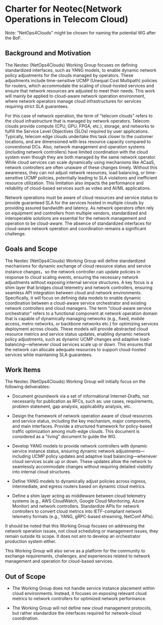 # Charter for Neotec(Network Operations in Telecom Cloud) 
 Note: "NetOps4Clouds" might be chosen for naming the potential WG after the BoF.

## Background and Motivation

The Neotec (NetOps4Clouds) Working Group focuses on defining standardized interfaces, such as YANG models, to enable dynamic network policy adjustments for the clouds managed by operators. These adjustments include time-sensitive UCMP (Unequal Cost Multipath) policies for routers, which accommodate the scaling of cloud-hosted services and ensure that network resources are adjusted to meet their needs. This work will mainly be applied to cloud-aware network operation environment, where network operators manage cloud infrastructures for services requiring strict SLA guarantees. 

For this case of network operation, the term of "telecom clouds" refers to the cloud infrastructure that is managed by network operators. Telecom clouds provide compute (CPU, GPU, FPGA, etc.), storage, and networks to fulfill the Service Level Objectives (SLOs) required by user applications. Typically, telecom edge clouds undertake this task closer to the customer locations, and are dimensioned with less resource capacity compared to conventional DCs. Also, network management and operation systems (including network controllers) have limited coordination with the cloud system even though they are both managed by the same network operator. While cloud services can scale dynamically using mechanisms like ACaaS, network controllers are often unaware of these changes timely. Without this awareness, they can not adjust network resources, load balancing, or time-sensitive UCMP policies, potentially leading to SLA violations and inefficient resource utilization. This limitation also impacts the performance and reliability of cloud-based services such as video and AI/ML applications. 

Network operations must be aware of cloud resources and service status to provide guaranteed SLA for the services hosted in multiple clouds by providing assured bandwidth and latency. As network operators often rely on equipment and controllers from multiple vendors, standardized and interoperable solutions are essential for the network management and operation to be cloud-aware. The absence of standardized interfaces for cloud-aware network operation and coordination remains a significant challenge.

## Goals and Scope
The Neotec (NetOps4Clouds) Working Group will define standardized mechanisms for dynamic exchange of cloud resource status and service instance changes，so the network controller can update policies in response to cloud scaling events, ensuring the necessary network adjustments without exposing internal service structures. A key focus is a shim layer that bridges cloud telemetry and network controllers, ensuring seamless API integration between cloud and network environments. Specifically, it will focus on defining data models to enable dynamic coordination between a cloud-aware service orchestrator and existing network controllers and cloud managers. The term "cloud-aware service orchestrator" refers to a functional component at network operation domain that is capable of dynamically managing networks (e.g., fixed, mobile access, metro networks, or backbone networks etc.) for optimizing services deployment across clouds. These models will provide abstracted cloud resource metrics and service status updates, enabling dynamic network policy adjustments, such as dynamic UCMP changes and adaptive load-balancing—whenever cloud services scale up or down. This ensures that the network can allocate adequate resources to support cloud-hosted services while maintaining SLA guarantees. 

## Work Items
The Neotec (NetOps4Clouds) Working Group will initially focus on the following deliverables:
* Document groundwork via a set of informational Internet-Drafts, not necessarily for publication as RFCs, such as: use cases, requirements, problem statement, gap analysis, applicability analysis, etc.

* Design the framework of network operation aware of cloud resources and service status, including the key mechanism, major components, and main interfaces. Provide a structured framework for policy-based traffic optimization among multi-edge clouds. This document is considered as a "living" document to guide the WG.

* Develop YANG models to provide network controllers with dynamic service instance status, ensuring dynamic network adjustments—including UCMP policy updates and adaptive load balancing—whenever cloud services scale up or down. These updates allow the network to seamlessly accommodate changes without requiring detailed visibility into internal cloud structures.

* Define YANG models to dynamically adjust policies across ingress, intermediate, and egress routers based on dynamic cloud metrics. 

* Define a shim layer acting as middleware between cloud telemetry systems (e.g., AWS CloudWatch, Google Cloud Monitoring, Azure Monitor) and network controllers. Standardize APIs for network controllers to convert cloud metrics into IETF-compliant network telemetry formats (e.g., YANG, gRPC-based streaming, NetConf APIs).

It should be noted that this Working Group focuses on addressing the network operation issues, not cloud scheduling or management issues, they remain outside its scope. It does not aim to develop an orchestrator production system either.

This Working Group will also serve as a platform for the community to exchange requirements, challenges, and experiences related to network management and operation for cloud-based services.

## Out of Scope
* The Working Group does not handle service instance placement within cloud environments. Instead, it focuses on exposing relevant cloud metrics to network controllers for optimized network performance.

* The Working Group will not define new cloud management protocols, but rather standardize the interfaces required for network-cloud coordination.



